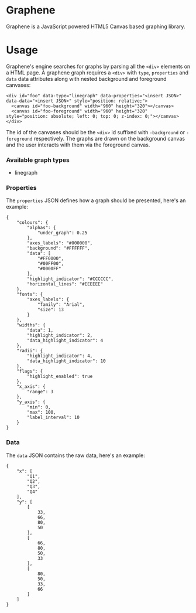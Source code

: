 # Graphene

Graphene is a JavaScript powered HTML5 Canvas based graphing library.

# Usage

Graphene's engine searches for graphs by parsing all the `<div>` elements on a HTML page. A graphene graph requires a `<div>` with `type`, `properties` and `data` data attributes along with nested background and foreground canvases:

```
<div id="foo" data-type="linegraph" data-properties="<insert JSON>" data-data="<insert JSON>" style="position: relative;">
  <canvas id="foo-background" width="960" height="320"></canvas>
  <canvas id="foo-foreground" width="960" height="320" style="position: absolute; left: 0; top: 0; z-index: 0;"></canvas>
</div>
```

The id of the canvases should be the `<div>` id suffixed with `-background` or `-foreground` respectively. The graphs are drawn on the background canvas and the user interacts with them via the foreground canvas.

### Available graph types

- linegraph

### Properties

The `properties` JSON defines how a graph should be presented, here's an example:

```
{
    "colours": {
        "alphas": {
            "under_graph": 0.25
        },
        "axes_labels": "#000000",
        "background": "#FFFFFF",
        "data": [
            "#FF0000",
            "#00FF00",
            "#0000FF"
        ],
        "highlight_indicator": "#CCCCCC",
        "horizontal_lines": "#EEEEEE"
    },
    "fonts": {
        "axes_labels": {
            "family": "Arial",
            "size": 13
        }
    },
    "widths": {
        "data": 1,
        "highlight_indicator": 2,
        "data_highlight_indicator": 4
    },
    "radii": {
        "highlight_indicator": 4,
        "data_highlight_indicator": 10
    },
    "flags": {
        "highlight_enabled": true
    },
    "x_axis": {
        "range": 3
    },
    "y_axis": {
        "min": 0,
        "max": 100,
        "label_interval": 10
    }
}
```

### Data

The `data` JSON contains the raw data, here's an example:

```
{
    "x": [
        "Q1",
        "Q2",
        "Q3",
        "Q4"
    ],
    "y": [
        [
            33,
            66,
            80,
            50
        ],
        [
            66,
            80,
            50,
            33
        ],
        [
            80,
            50,
            33,
            66
        ]
    ]
}
```
